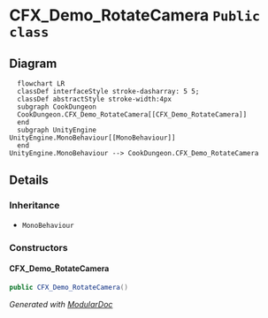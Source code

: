 # CFX_Demo_RotateCamera `Public class`

## Diagram
```mermaid
  flowchart LR
  classDef interfaceStyle stroke-dasharray: 5 5;
  classDef abstractStyle stroke-width:4px
  subgraph CookDungeon
  CookDungeon.CFX_Demo_RotateCamera[[CFX_Demo_RotateCamera]]
  end
  subgraph UnityEngine
UnityEngine.MonoBehaviour[[MonoBehaviour]]
  end
UnityEngine.MonoBehaviour --> CookDungeon.CFX_Demo_RotateCamera
```

## Details
### Inheritance
 - `MonoBehaviour`

### Constructors
#### CFX_Demo_RotateCamera
```csharp
public CFX_Demo_RotateCamera()
```

*Generated with* [*ModularDoc*](https://github.com/hailstorm75/ModularDoc)
